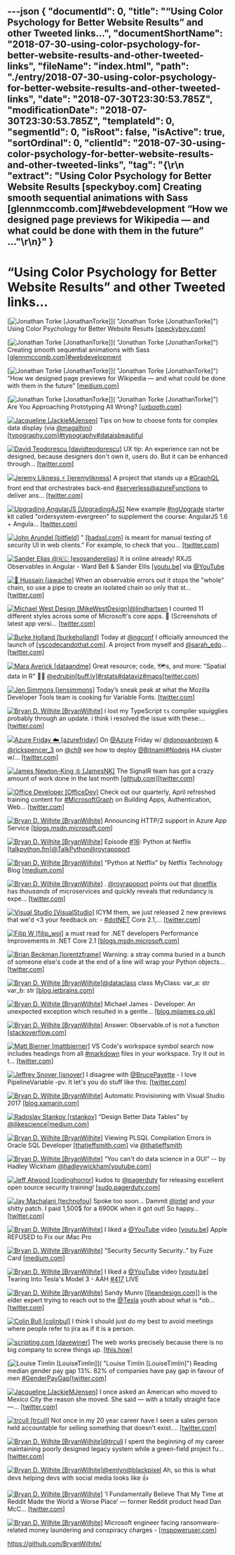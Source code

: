 ---json
{
  "documentId": 0,
  "title": "“Using Color Psychology for Better Website Results” and other Tweeted links…",
  "documentShortName": "2018-07-30-using-color-psychology-for-better-website-results-and-other-tweeted-links",
  "fileName": "index.html",
  "path": "./entry/2018-07-30-using-color-psychology-for-better-website-results-and-other-tweeted-links",
  "date": "2018-07-30T23:30:53.785Z",
  "modificationDate": "2018-07-30T23:30:53.785Z",
  "templateId": 0,
  "segmentId": 0,
  "isRoot": false,
  "isActive": true,
  "sortOrdinal": 0,
  "clientId": "2018-07-30-using-color-psychology-for-better-website-results-and-other-tweeted-links",
  "tag": "{\r\n  \"extract\": \"Using Color Psychology for Better Website Results       [speckyboy.com] Creating smooth sequential animations with Sass       [glennmccomb.com]#webdevelopment “How we designed page previews for Wikipedia — and what could be done with them in the future” ...\"\r\n}"
}
---

# “Using Color Psychology for Better Website Results” and other Tweeted links…

[<img alt="Jonathan Torke [JonathanTorke]" src="https://songhay.blob.core.windows.net/shared-social-twitter/JonathanTorke.jpg">]( "Jonathan Torke [JonathanTorke]") Using Color Psychology for Better Website Results [[speckyboy.com]](https://speckyboy.com/color-psychology-better-website-results/)

[<img alt="Jonathan Torke [JonathanTorke]" src="https://songhay.blob.core.windows.net/shared-social-twitter/JonathanTorke.jpg">]( "Jonathan Torke [JonathanTorke]") Creating smooth sequential animations with Sass [[glennmccomb.com]](https://glennmccomb.com/articles/creating-smooth-sequential-animations-with-sass/)[#webdevelopment](http://twitter.com/search?q=%23webdevelopment)

[<img alt="Jonathan Torke [JonathanTorke]" src="https://songhay.blob.core.windows.net/shared-social-twitter/JonathanTorke.jpg">]( "Jonathan Torke [JonathanTorke]") “How we designed page previews for Wikipedia — and what could be done with them in the future” [[medium.com]](https://medium.com/freely-sharing-the-sum-of-all-knowledge/how-we-designed-page-previews-for-wikipedia-and-what-could-be-done-with-them-in-the-future-7a5fa6b07b96)

[<img alt="Jonathan Torke [JonathanTorke]" src="https://songhay.blob.core.windows.net/shared-social-twitter/JonathanTorke.jpg">]( "Jonathan Torke [JonathanTorke]") Are You Approaching Prototyping All Wrong? [[uxbooth.com]](http://www.uxbooth.com/articles/are-you-approaching-prototyping-all-wrong/)

[<img alt="Jacqueline [JackieMJensen]" src="https://songhay.blob.core.windows.net/shared-social-twitter/JackieMJensen.jpg">](https://www.youtube.com/watch?v=ZeKBquRKa-w "Jacqueline [JackieMJensen]") Tips on how to choose fonts for complex data display (via [@magalhini](http://twitter.com/magalhini)) [[typography.com]](https://www.typography.com/blog/fonts-for-complex-data?utm_campaign=Revue%20newsletter&utm_medium=Newsletter&utm_source=Coffee%20Table%20Typography)[#typography](http://twitter.com/search?q=%23typography)[#dataisbeautiful](http://twitter.com/search?q=%23dataisbeautiful)

[<img alt="David Teodorescu [davidteodorescu]" src="https://songhay.blob.core.windows.net/shared-social-twitter/davidteodorescu.jpg">](http://davidteodorescu.com/ "David Teodorescu [davidteodorescu]") UX tip: An experience can not be designed, because designers don't own it, users do. But it can be enhanced through… [[twitter.com]](https://twitter.com/i/web/status/987016501235503105)

[<img alt="Jeremy Likness ⚡️ [jeremylikness]" src="https://songhay.blob.core.windows.net/shared-social-twitter/jeremylikness.jpg">](https://blog.jeremylikness.com/ "Jeremy Likness ⚡️ [jeremylikness]") A project that stands up a [#GraphQL](http://twitter.com/search?q=%23GraphQL) front end that orchestrates back-end [#serverless](http://twitter.com/search?q=%23serverless)[@azureFunctions](http://twitter.com/azureFunctions) to deliver ans… [[twitter.com]](https://twitter.com/i/web/status/987028181461929985)

[<img alt="Upgrading AngularJS [UpgradingAJS]" src="https://songhay.blob.core.windows.net/shared-social-twitter/UpgradingAJS.jpg">](http://www.upgradingangularjs.com/ "Upgrading AngularJS [UpgradingAJS]") New example [#ngUpgrade](http://twitter.com/search?q=%23ngUpgrade) starter kit called "ordersystem-evergreen" to supplement the course: AngularJS 1.6 + Angula… [[twitter.com]](https://twitter.com/i/web/status/987064988241047552)

[<img alt="John Arundel [bitfield]" src="https://songhay.blob.core.windows.net/shared-social-twitter/bitfield.jpeg">](http://bitfieldconsulting.com/about "John Arundel [bitfield]") " [[badssl.com]](http://badssl.com) is meant for manual testing of security UI in web clients." For example, to check that you… [[twitter.com]](https://twitter.com/i/web/status/987348691827732480)

[<img alt="Sander Elias @🇳🇱 [esosanderelias]" src="https://songhay.blob.core.windows.net/shared-social-twitter/esosanderelias.jpg">](http://goo.gl/j8YGj "Sander Elias @🇳🇱 [esosanderelias]") It is online already! RXJS Observables in Angular - Ward Bell & Sander Ellis [[youtu.be]](https://youtu.be/q--U25yPTrA) via [@YouTube](http://twitter.com/YouTube)

[<img alt="🥑 Hussain [jawache]" src="https://songhay.blob.core.windows.net/shared-social-twitter/jawache.jpg">](http://codecraft.tv/ "🥑 Hussain [jawache]") When an observable errors out it stops the "whole" chain, so use a pipe to create an isolated chain so only that st… [[twitter.com]](https://twitter.com/i/web/status/987103315812077569)

[<img alt="Michael West Design [MikeWestDesign]" src="https://songhay.blob.core.windows.net/shared-social-twitter/MikeWestDesign.jpg">](https://www.michaelwe.st/ "Michael West Design [MikeWestDesign]")[@lindhartsen](http://twitter.com/lindhartsen) I counted 11 different styles across some of Microsoft's core apps. 😬 (Screenshots of latest app versi… [[twitter.com]](https://twitter.com/i/web/status/987112506190630912)

[<img alt="Burke Holland [burkeholland]" src="https://songhay.blob.core.windows.net/shared-social-twitter/burkeholland.jpg">](http://medium.com/burke-knows-words "Burke Holland [burkeholland]") Today at [@ngconf](http://twitter.com/ngconf) I officially announced the launch of [[vscodecandothat.com]](http://vscodecandothat.com). A project from myself and [@sarah_edo](http://twitter.com/sarah_edo)… [[twitter.com]](https://twitter.com/i/web/status/987047016168488960)

[<img alt="Mara Averick [dataandme]" src="https://songhay.blob.core.windows.net/shared-social-twitter/dataandme.jpg">](https://maraaverick.rbind.io/ "Mara Averick [dataandme]") Great resource; code, 🗺s, and more: "Spatial data in R" 👨‍🏫 [@edrubin](http://twitter.com/edrubin)[[buff.ly]](https://buff.ly/2HaIgwh)[#rstats](http://twitter.com/search?q=%23rstats)[#dataviz](http://twitter.com/search?q=%23dataviz)[#maps](http://twitter.com/search?q=%23maps)[[twitter.com]](https://twitter.com/dataandme/status/987039655408422914/photo/1)

[<img alt="Jen Simmons [jensimmons]" src="https://songhay.blob.core.windows.net/shared-social-twitter/jensimmons.jpg">](http://youtube.com/layoutland "Jen Simmons [jensimmons]") Today’s sneak peak at what the Mozilla Developer Tools team is cooking for Variable Fonts. [[twitter.com]](https://twitter.com/jensimmons/status/987037057087352833/video/1)

[<img alt="Bryan D. Wilhite [BryanWilhite]" src="https://songhay.blob.core.windows.net/shared-social-twitter/BryanWilhite.jpeg">](http://songhayblog.azurewebsites.net/ "Bryan D. Wilhite [BryanWilhite]") i lost my TypeScript `ts` compiler squigglies probably through an update. i think i resolved the issue with these:… [[twitter.com]](https://twitter.com/i/web/status/987440459269091328)

[<img alt="Azure Friday ☁️ [azurefriday]" src="https://songhay.blob.core.windows.net/shared-social-twitter/azurefriday.jpg">](http://friday.azure.com/ "Azure Friday ☁️ [azurefriday]") On [@Azure](http://twitter.com/Azure) Friday w/ [@donovanbrown](http://twitter.com/donovanbrown) & [@rickspencer_3](http://twitter.com/rickspencer_3) on [@ch9](http://twitter.com/ch9) see how to deploy [@Bitnami](http://twitter.com/Bitnami)[#Nodejs](http://twitter.com/search?q=%23Nodejs) HA cluster w/… [[twitter.com]](https://twitter.com/i/web/status/987209645159690240)

[<img alt="James Newton-King ♔ [JamesNK]" src="https://songhay.blob.core.windows.net/shared-social-twitter/JamesNK.jpeg">](http://james.newtonking.com/ "James Newton-King ♔ [JamesNK]") The SignalR team has got a crazy amount of work done in the last month [[github.com]](https://github.com/aspnet/SignalR/pulse/monthly)[[twitter.com]](https://twitter.com/JamesNK/status/987258087495974913/photo/1)

[<img alt="Office Developer [OfficeDev]" src="https://songhay.blob.core.windows.net/shared-social-twitter/OfficeDev.png">](http://dev.office.com/ "Office Developer [OfficeDev]") Check out our quarterly, April refreshed training content for [#MicrosoftGraph](http://twitter.com/search?q=%23MicrosoftGraph) on Building Apps, Authentication, Web… [[twitter.com]](https://twitter.com/i/web/status/987059727799468032)

[<img alt="Bryan D. Wilhite [BryanWilhite]" src="https://songhay.blob.core.windows.net/shared-social-twitter/BryanWilhite.jpeg">](http://songhayblog.azurewebsites.net/ "Bryan D. Wilhite [BryanWilhite]") Announcing HTTP/2 support in Azure App Service [[blogs.msdn.microsoft.com]](https://blogs.msdn.microsoft.com/appserviceteam/2018/04/13/announcing-http2-support-in-azure-app-service/)

[<img alt="Bryan D. Wilhite [BryanWilhite]" src="https://songhay.blob.core.windows.net/shared-social-twitter/BryanWilhite.jpeg">](http://songhayblog.azurewebsites.net/ "Bryan D. Wilhite [BryanWilhite]") Episode [#16](http://twitter.com/search?q=%2316): Python at Netflix [[talkpython.fm]](https://talkpython.fm/episodes/show/16/python-at-netflix)[@TalkPython](http://twitter.com/TalkPython)[@royrapoport](http://twitter.com/royrapoport)

[<img alt="Bryan D. Wilhite [BryanWilhite]" src="https://songhay.blob.core.windows.net/shared-social-twitter/BryanWilhite.jpeg">](http://songhayblog.azurewebsites.net/ "Bryan D. Wilhite [BryanWilhite]") “Python at Netflix” by Netflix Technology Blog [[medium.com]](https://medium.com/netflix-techblog/python-at-netflix-86b6028b3b3e)

[<img alt="Bryan D. Wilhite [BryanWilhite]" src="https://songhay.blob.core.windows.net/shared-social-twitter/BryanWilhite.jpeg">](http://songhayblog.azurewebsites.net/ "Bryan D. Wilhite [BryanWilhite]") . [@royrapoport](http://twitter.com/royrapoport) points out that [@netflix](http://twitter.com/netflix) has _thousands_ of microservices and quickly reveals that redundancy is expe… [[twitter.com]](https://twitter.com/i/web/status/987453734899793920)

[<img alt="Visual Studio [VisualStudio]" src="https://songhay.blob.core.windows.net/shared-social-twitter/VisualStudio.jpg">](http://www.visualstudio.com/ "Visual Studio [VisualStudio]") ICYM them, we just released 2 new previews that we'd <3 your feedback on: - [#dotNET](http://twitter.com/search?q=%23dotNET) Core 2.1,… [[twitter.com]](https://twitter.com/i/web/status/986671200142323713)

[<img alt="Filip W [filip_woj]" src="https://songhay.blob.core.windows.net/shared-social-twitter/filip_woj.jpg">](http://www.strathweb.com/ "Filip W [filip_woj]") a must read for .NET developers Performance Improvements in .NET Core 2.1 [[blogs.msdn.microsoft.com]](https://blogs.msdn.microsoft.com/dotnet/2018/04/18/performance-improvements-in-net-core-2-1/)

[<img alt="Brian Beckman [lorentzframe]" src="https://songhay.blob.core.windows.net/shared-social-twitter/lorentzframe.jpg">](http://rebcabin.github.com/ "Brian Beckman [lorentzframe]") Warning: a stray comma buried in a bunch of someone else's code at the end of a line will wrap your Python objects… [[twitter.com]](https://twitter.com/i/web/status/986951605860749312)

[<img alt="Bryan D. Wilhite [BryanWilhite]" src="https://songhay.blob.core.windows.net/shared-social-twitter/BryanWilhite.jpeg">](http://songhayblog.azurewebsites.net/ "Bryan D. Wilhite [BryanWilhite]")[@dataclass](http://twitter.com/dataclass) class MyClass: var_a: str var_b: str [[blog.jetbrains.com]](https://blog.jetbrains.com/pycharm/2018/04/python-37-introducing-data-class/)

[<img alt="Bryan D. Wilhite [BryanWilhite]" src="https://songhay.blob.core.windows.net/shared-social-twitter/BryanWilhite.jpeg">](http://songhayblog.azurewebsites.net/ "Bryan D. Wilhite [BryanWilhite]") Michael James - Developer: An unexpected exception which resulted in a gentle... [[blog.mjjames.co.uk]](http://blog.mjjames.co.uk/2018/04/an-unexpected-exception-which-resulted.html?spref=tw)

[<img alt="Bryan D. Wilhite [BryanWilhite]" src="https://songhay.blob.core.windows.net/shared-social-twitter/BryanWilhite.jpeg">](http://songhayblog.azurewebsites.net/ "Bryan D. Wilhite [BryanWilhite]") Answer: Observable.of is not a function [[stackoverflow.com]](https://stackoverflow.com/a/47166450/22944?stw=2)

[<img alt="Matt Bierner [mattbierner]" src="https://songhay.blob.core.windows.net/shared-social-twitter/mattbierner.jpg">](https://blog.mattbierner.com/ "Matt Bierner [mattbierner]") VS Code's workspace symbol search now includes headings from all [#markdown](http://twitter.com/search?q=%23markdown) files in your workspace. Try it out in t… [[twitter.com]](https://twitter.com/i/web/status/986706258982912000)

[<img alt="Jeffrey Snover [jsnover]" src="https://songhay.blob.core.windows.net/shared-social-twitter/jsnover.jpg">](http://jsnover.com/ "Jeffrey Snover [jsnover]") I disagree with [@BrucePayette](http://twitter.com/BrucePayette) - I love PipelineVariable -pv. It let's you do stuff like this: [[twitter.com]](https://twitter.com/jsnover/status/986950724746702849/photo/1)

[<img alt="Bryan D. Wilhite [BryanWilhite]" src="https://songhay.blob.core.windows.net/shared-social-twitter/BryanWilhite.jpeg">](http://songhayblog.azurewebsites.net/ "Bryan D. Wilhite [BryanWilhite]") Automatic Provisioning with Visual Studio 2017 [[blog.xamarin.com]](https://blog.xamarin.com/automatic-provisioning-visual-studio-2017/)

[<img alt="Radoslav Stankov [rstankov]" src="https://songhay.blob.core.windows.net/shared-social-twitter/rstankov.jpg">](http://rstankov.com/ "Radoslav Stankov [rstankov]") “Design Better Data Tables” by [@ilikescience](http://twitter.com/ilikescience)[[medium.com]](https://medium.com/mission-log/design-better-data-tables-430a30a00d8c)

[<img alt="Bryan D. Wilhite [BryanWilhite]" src="https://songhay.blob.core.windows.net/shared-social-twitter/BryanWilhite.jpeg">](http://songhayblog.azurewebsites.net/ "Bryan D. Wilhite [BryanWilhite]") Viewing PLSQL Compilation Errors in Oracle SQL Developer [[thatjeffsmith.com]](https://www.thatjeffsmith.com/archive/2012/01/viewing-plsql-compilation-errors-in-oracle-sql-developer/) via [@thatjeffsmith](http://twitter.com/thatjeffsmith)

[<img alt="Bryan D. Wilhite [BryanWilhite]" src="https://songhay.blob.core.windows.net/shared-social-twitter/BryanWilhite.jpeg">](http://songhayblog.azurewebsites.net/ "Bryan D. Wilhite [BryanWilhite]") “You can't do data science in a GUI” -- by Hadley Wickham [@hadleywickham](http://twitter.com/hadleywickham)[[youtube.com]](https://www.youtube.com/watch?v=PURtmHwk_-0)

[<img alt="Jeff Atwood [codinghorror]" src="https://songhay.blob.core.windows.net/shared-social-twitter/codinghorror.png">](http://blog.codinghorror.com/ "Jeff Atwood [codinghorror]") kudos to [@pagerduty](http://twitter.com/pagerduty) for releasing excellent open source security training! [[sudo.pagerduty.com]](https://sudo.pagerduty.com/for_everyone/)

[<img alt="Jay Machalani [technofou]" src="https://songhay.blob.core.windows.net/shared-social-twitter/technofou.jpg">](http://jaymachalani.com/ "Jay Machalani [technofou]") Spoke too soon... Dammit [@intel](http://twitter.com/intel) and your shitty patch. I paid 1,500$ for a 6900K when it got out! So happy… [[twitter.com]](https://twitter.com/i/web/status/986806116842659841)

[<img alt="Bryan D. Wilhite [BryanWilhite]" src="https://songhay.blob.core.windows.net/shared-social-twitter/BryanWilhite.jpeg">](http://songhayblog.azurewebsites.net/ "Bryan D. Wilhite [BryanWilhite]") I liked a [@YouTube](http://twitter.com/YouTube) video [[youtu.be]](http://youtu.be/9-NU7yOSElE?a) Apple REFUSED to Fix our iMac Pro

[<img alt="Bryan D. Wilhite [BryanWilhite]" src="https://songhay.blob.core.windows.net/shared-social-twitter/BryanWilhite.jpeg">](http://songhayblog.azurewebsites.net/ "Bryan D. Wilhite [BryanWilhite]") “Security Security Security..” by Fuze Card [[medium.com]](https://medium.com/@fuzecard/security-security-security-5c698451aa13)

[<img alt="Bryan D. Wilhite [BryanWilhite]" src="https://songhay.blob.core.windows.net/shared-social-twitter/BryanWilhite.jpeg">](http://songhayblog.azurewebsites.net/ "Bryan D. Wilhite [BryanWilhite]") I liked a [@YouTube](http://twitter.com/YouTube) video [[youtu.be]](http://youtu.be/CpCrkO1x-Qo?a) Tearing Into Tesla's Model 3 - AAH [#417](http://twitter.com/search?q=%23417) LIVE

[<img alt="Bryan D. Wilhite [BryanWilhite]" src="https://songhay.blob.core.windows.net/shared-social-twitter/BryanWilhite.jpeg">](http://songhayblog.azurewebsites.net/ "Bryan D. Wilhite [BryanWilhite]") Sandy Munro [[[leandesign.com]](http://leandesign.com/people-at-munro/sandy-munro/)] is the elder expert trying to reach out to the [@Tesla](http://twitter.com/Tesla) youth about what is *ob… [[twitter.com]](https://twitter.com/i/web/status/987403804248162304)

[<img alt="Colin Bull [colinbul]" src="https://songhay.blob.core.windows.net/shared-social-twitter/colinbul.jpeg">](http://www.colinbull.net/ "Colin Bull [colinbul]") I think I should just do my best to avoid meetings where people refer to jira as if it is a person.

[<img alt="scripting.com [davewiner]" src="https://songhay.blob.core.windows.net/shared-social-twitter/davewiner.jpg">](http://scripting.com/ "scripting.com [davewiner]") The web works precisely because there is no big company to screw things up. [[this.how]](http://this.how/googleAndHttp/)

[<img alt="Louise Timlin [LouiseTimlin]" src="https://songhay.blob.core.windows.net/shared-social-twitter/LouiseTimlin.jpg">]( "Louise Timlin [LouiseTimlin]") Reading median gender pay gap 13%. 82% of companies have pay gap in favour of men [#GenderPayGap](http://twitter.com/search?q=%23GenderPayGap)[[twitter.com]](https://twitter.com/LouiseTimlin/status/987323991613468672/photo/1)

[<img alt="Jacqueline [JackieMJensen]" src="https://songhay.blob.core.windows.net/shared-social-twitter/JackieMJensen.jpg">](https://www.youtube.com/watch?v=ZeKBquRKa-w "Jacqueline [JackieMJensen]") I once asked an American who moved to Mexico City the reason she moved. She said — with a totally straight face —… [[twitter.com]](https://twitter.com/i/web/status/1023296040693379078)

[<img alt="trcull [trcull]" src="https://songhay.blob.core.windows.net/shared-social-twitter/trcull.jpg">](http://pollen.io/ "trcull [trcull]") Not once in my 20 year career have I seen a sales person held accountable for selling something that doesn’t exist.… [[twitter.com]](https://twitter.com/i/web/status/986741190576848896)

[<img alt="Bryan D. Wilhite [BryanWilhite]" src="https://songhay.blob.core.windows.net/shared-social-twitter/BryanWilhite.jpeg">](http://songhayblog.azurewebsites.net/ "Bryan D. Wilhite [BryanWilhite]")[@trcull](http://twitter.com/trcull) I spent the beginning of my career maintaining poorly designed legacy system while a green-field project fu… [[twitter.com]](https://twitter.com/i/web/status/987008667600830464)

[<img alt="Bryan D. Wilhite [BryanWilhite]" src="https://songhay.blob.core.windows.net/shared-social-twitter/BryanWilhite.jpeg">](http://songhayblog.azurewebsites.net/ "Bryan D. Wilhite [BryanWilhite]")[@emlyn](http://twitter.com/emlyn)[@blackpixel](http://twitter.com/blackpixel) Ah, so this is what devs helping devs with social media looks like 👍

[<img alt="Bryan D. Wilhite [BryanWilhite]" src="https://songhay.blob.core.windows.net/shared-social-twitter/BryanWilhite.jpeg">](http://songhayblog.azurewebsites.net/ "Bryan D. Wilhite [BryanWilhite]") ‘I Fundamentally Believe That My Time at Reddit Made the World a Worse Place’ — former Reddit product head Dan McC… [[twitter.com]](https://twitter.com/i/web/status/987039587057844225)

[<img alt="Bryan D. Wilhite [BryanWilhite]" src="https://songhay.blob.core.windows.net/shared-social-twitter/BryanWilhite.jpeg">](http://songhayblog.azurewebsites.net/ "Bryan D. Wilhite [BryanWilhite]") Microsoft engineer facing ransomware-related money laundering and conspiracy charges - [[mspoweruser.com]](https://mspoweruser.com/microsoft-engineer-facing-ransomware-related-money-laundering-and-conspiracy-charges/)

<https://github.com/BryanWilhite/>
